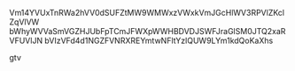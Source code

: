 Vm14YVUxTnRWa2hVV0dSUFZtMW9WMWxzVWxkVmJGcHlWV3RPVlZKclZqVlVW
bWhyWVVaSmVGZHJUbFpTCmJFWXpWWHBDVDJSWFJraGlSM0JTQ2xaRVFUVlJN
bVIzVFd4d1NGZFVNRXREYmtwNFltYzlQUW9LYm1kdQoKaXhs

gtv